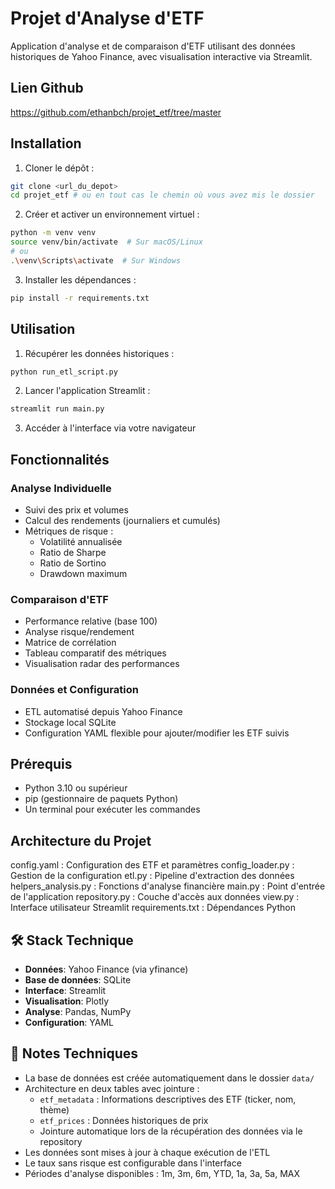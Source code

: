 # Projet d'Analyse d'ETF

Application d'analyse et de comparaison d'ETF utilisant des données historiques de Yahoo Finance, avec visualisation interactive via Streamlit.

## Lien Github

https://github.com/ethanbch/projet_etf/tree/master

## Installation

1. Cloner le dépôt :

```bash
git clone <url_du_depot>
cd projet_etf # ou en tout cas le chemin où vous avez mis le dossier
```

2. Créer et activer un environnement virtuel :

```bash
python -m venv venv
source venv/bin/activate  # Sur macOS/Linux
# ou
.\venv\Scripts\activate  # Sur Windows
```

3. Installer les dépendances :

```bash
pip install -r requirements.txt
```

## Utilisation

1. Récupérer les données historiques :

```bash
python run_etl_script.py
```

2. Lancer l'application Streamlit :

```bash
streamlit run main.py
```

3. Accéder à l'interface via votre navigateur

## Fonctionnalités

### Analyse Individuelle

- Suivi des prix et volumes
- Calcul des rendements (journaliers et cumulés)
- Métriques de risque :
  - Volatilité annualisée
  - Ratio de Sharpe
  - Ratio de Sortino
  - Drawdown maximum

### Comparaison d'ETF

- Performance relative (base 100)
- Analyse risque/rendement
- Matrice de corrélation
- Tableau comparatif des métriques
- Visualisation radar des performances

### Données et Configuration

- ETL automatisé depuis Yahoo Finance
- Stockage local SQLite
- Configuration YAML flexible pour ajouter/modifier les ETF suivis

## Prérequis

- Python 3.10 ou supérieur
- pip (gestionnaire de paquets Python)
- Un terminal pour exécuter les commandes

## Architecture du Projet

config.yaml : Configuration des ETF et paramètres
config_loader.py : Gestion de la configuration
etl.py : Pipeline d'extraction des données
helpers_analysis.py : Fonctions d'analyse financière
main.py : Point d'entrée de l'application
repository.py : Couche d'accès aux données
view.py : Interface utilisateur Streamlit
requirements.txt : Dépendances Python

## 🛠️ Stack Technique

- **Données**: Yahoo Finance (via yfinance)
- **Base de données**: SQLite
- **Interface**: Streamlit
- **Visualisation**: Plotly
- **Analyse**: Pandas, NumPy
- **Configuration**: YAML

## 📝 Notes Techniques

- La base de données est créée automatiquement dans le dossier `data/`
- Architecture en deux tables avec jointure :
  - `etf_metadata` : Informations descriptives des ETF (ticker, nom, thème)
  - `etf_prices` : Données historiques de prix
  - Jointure automatique lors de la récupération des données via le repository
- Les données sont mises à jour à chaque exécution de l'ETL
- Le taux sans risque est configurable dans l'interface
- Périodes d'analyse disponibles : 1m, 3m, 6m, YTD, 1a, 3a, 5a, MAX
